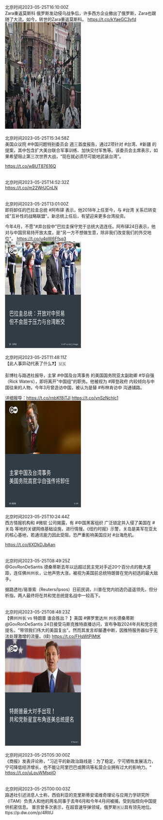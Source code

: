 北京时间2023-05-25T16:10:00Z<br>Zara重返莫斯科
俄罗斯发动侵乌战争后，许多西方企业撤出了俄罗斯，Zara也跟随了大流。如今，转世的Zara重返莫斯科。 https://t.co/kYaeGC3yfd<br><img src='/temp/video/2023/u-Month-5/az-Day-25/dw_chinese/1661645778874675202_0.jpg' width='250' height='350'><br><br>北京时间2023-05-25T15:34:58Z<br>美国众议院 #中国问题特别委员会 週三首度报告，通过2项针对 #台湾、#新疆 的提案，其中包含扩大美台联合军事训练、加快交付军售等。该委员会主席表示，如果希望阻止第三次世界大战，“现在就必须尽可能地武装台湾”。

https://t.co/wBUT87616Q<br><br><br>北京时间2023-05-25T14:52:32Z<br>https://t.co/m22WrUCnLN<br><br><br>北京时间2023-05-25T13:01:00Z<br>即将卸任的巴拉圭总统 #阿布铎 表示，他2018年上任至今，与 #台湾 关系已转变成"互补性的战略联盟"。新总统上任后，有望迎来更多台湾投资。

今年4月，不愿"#弃台投中"巴拉圭保守党于总统大选连任。阿布铎24日表示，他对与中国贸易持开放太度，是"另一方不想做生意，除非我们改变我们的外交地位"。 https://t.co/u4pW6Ffsq3<br><img src='/temp/image/2023/u-Month-5/1661598215467335681_0.jpg' width='250' height='350'><br><br>北京时间2023-05-25T11:48:11Z<br>【此人事异动代表了什么❓】🇺🇸

彭博社与路透社报导，主掌 #中国及台湾事务 的美国国务院亚太副助卿 #华自强（Rick Waters），即将离开"中国组"的职务。他被视为 #拜登政府 内较倾向与中国往来的人物，今年3月曾造访中国，被认为是替 #布林肯访中 沟通铺路。

详细报导：https://t.co/rnbKf8jTJl https://t.co/vnSzNchlc1<br><img src='/temp/image/2023/u-Month-5/1661579891647602690_0.jpg' width='250' height='350'><br><br>北京时间2023-05-25T10:24:44Z<br>西方情报机构和 #微软 公司揭露，有 #中国黑客组织 广泛锁定并入侵了美国在 #关岛 等地的关键网络基础设施，进行情搜。《纽约时报》示警，关岛是美军在亚太的核心基地，若通讯能力因此受阻，恐严重影响美国应对 #台海危机。

https://t.co/6XDkDJbAan<br><br><br>北京时间2023-05-25T08:49:25Z<br>@GovRonDeSantis 德桑蒂斯去年以远超过民主党对手近20个百分点的极大差距，连任佛州州长，让他声势大涨，被视为美国前总统特朗普在党内初选的最大敌手。

据路透社/易普索（Reuters/Ipsos）日前民调，川普在党内初选仍遥遥领先，但分析指，两人最终将在共和党总统提名战中一较高下。<br><br><br>北京时间2023-05-25T08:48:23Z<br>【佛州州长 vs 特朗普 谁会胜出？ 】美国 #佛罗里达州 州长德桑蒂斯@GovRonDeSantis 24日接受马斯克推特直播访问，宣布争取2024年共和党总统提名，"带领我们伟大的美国复出"。然而其发言却屡遭中断，因推特服务器似乎无法处理激增的流量。(续) https://t.co/FHsWtPjMtK<br><img src='/temp/image/2023/u-Month-5/1661534644578156545_0.jpg' width='250' height='350'><br><br>北京时间2023-05-25T05:30:00Z<br>《商报》发表评论称，"习近平的新政治路线是：为了稳定，宁可牺牲发展活力，宁可降低经济增长，也不能让阿里巴巴或腾讯等私营企业拥有过大的影响力。“
https://t.co/uLpuWMsplO<br><br><br>北京时间2023-05-25T00:00:03Z<br>路透社引述消息人士称，西伯利亚的克里斯蒂安诺维奇理论与应用力学研究所（ITAM）负责人和他的两名同事于去年6月和今年4月间被捕，受到指控向中国提供机密信息。
普京曾多次表示，在超音速导弹领域，俄罗斯🇷🇺具有领先地位。ttps://p.dw.com/p/4RltU<br><br><br>